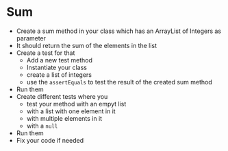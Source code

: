 # Sum
- Create a sum method in your class which has an ArrayList of Integers as parameter
- It should return the sum of the elements in the list
- Create a test for that
    - Add a new test method
    - Instantiate your class
    - create a list of integers
    - use the `assertEquals` to test the result of the created sum method
- Run them
- Create different tests where you
    - test your method with an empyt list
    - with a list with one element in it
    - with multiple elements in it
    - with a `null`
- Run them
- Fix your code if needed